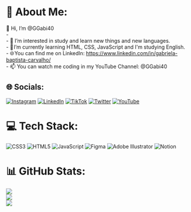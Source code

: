 # 💫 About Me:
 👋 Hi, I’m @GGabi40<br>- <br>- 👀 I’m interested in study and learn new things and new languages.<br>- 🚀 I’m currently learning HTML, CSS, JavaScript and I'm studying English.<br>- 🌐 You can find me on LinkedIn: https://www.linkedin.com/in/gabriela-baptista-carvalho/<br>- 📫 You can watch me coding in my YouTube Channel: @GGabi40<br>


## 🌐 Socials:
[![Instagram](https://img.shields.io/badge/Instagram-%23E4405F.svg?logo=Instagram&logoColor=white)](https://instagram.com/ggabi40) [![LinkedIn](https://img.shields.io/badge/LinkedIn-%230077B5.svg?logo=linkedin&logoColor=white)](https://linkedin.com/in/gabriela-baptista-carvalho) [![TikTok](https://img.shields.io/badge/TikTok-%23000000.svg?logo=TikTok&logoColor=white)](https://tiktok.com/@carvalhoga) [![Twitter](https://img.shields.io/badge/Twitter-%231DA1F2.svg?logo=Twitter&logoColor=white)](https://twitter.com/GGabiBC) [![YouTube](https://img.shields.io/badge/YouTube-%23FF0000.svg?logo=YouTube&logoColor=white)](https://youtube.com/@@GGabi40) 

# 💻 Tech Stack:
![CSS3](https://img.shields.io/badge/css3-%231572B6.svg?style=for-the-badge&logo=css3&logoColor=white) ![HTML5](https://img.shields.io/badge/html5-%23E34F26.svg?style=for-the-badge&logo=html5&logoColor=white) ![JavaScript](https://img.shields.io/badge/javascript-%23323330.svg?style=for-the-badge&logo=javascript&logoColor=%23F7DF1E) 	![Figma](https://img.shields.io/badge/figma-%23F24E1E.svg?style=for-the-badge&logo=figma&logoColor=white) ![Adobe Illustrator](https://img.shields.io/badge/adobeillustrator-%23FF9A00.svg?style=for-the-badge&logo=adobeillustrator&logoColor=white) ![Notion](https://img.shields.io/badge/Notion-%23000000.svg?style=for-the-badge&logo=notion&logoColor=white)
# 📊 GitHub Stats:
![](https://github-readme-stats.vercel.app/api?username=GGabi40&theme=dark&hide_border=false&include_all_commits=false&count_private=false)<br/>
![](https://github-readme-streak-stats.herokuapp.com/?user=GGabi40&theme=dark&hide_border=false)<br/>
![](https://github-readme-stats.vercel.app/api/top-langs/?username=GGabi40&theme=dark&hide_border=false&include_all_commits=false&count_private=false&layout=compact)



<!-- Proudly created with GPRM ( https://gprm.itsvg.in ) -->

<!---
GGabi40/GGabi40 is a ✨ special ✨ repository because its `README.md` (this file) appears on your GitHub profile.
You can click the Preview link to take a look at your changes.
--->
